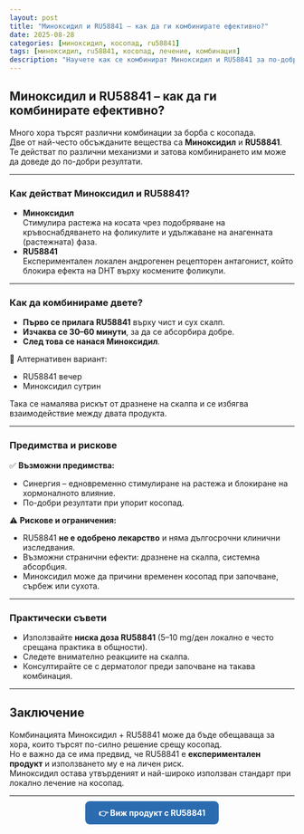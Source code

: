 ```yaml
---
layout: post
title: "Миноксидил и RU58841 – как да ги комбинирате ефективно?"
date: 2025-08-28
categories: [миноксидил, косопад, ru58841]
tags: [миноксидил, ru58841, косопад, лечение, комбинация]
description: "Научете как се комбинират Миноксидил и RU58841 за по-добри резултати при косопад. Предимства, рискове и практически съвети."
---
```


## Миноксидил и RU58841 – как да ги комбинирате ефективно?

Много хора търсят различни комбинации за борба с косопада.  
Две от най-често обсъжданите вещества са **Миноксидил** и **RU58841**.  
Те действат по различни механизми и затова комбинирането им може да доведе до по-добри резултати.

---

### Как действат Миноксидил и RU58841?

- **Миноксидил**  
  Стимулира растежа на косата чрез подобряване на кръвоснабдяването на фоликулите и удължаване на анагенната (растежната) фаза.  
- **RU58841**  
  Експериментален локален андрогенен рецепторен антагонист, който блокира ефекта на DHT върху космените фоликули.  

---

### Как да комбинираме двете?

- **Първо се прилага RU58841** върху чист и сух скалп.  
- **Изчаква се 30–60 минути**, за да се абсорбира добре.  
- **След това се нанася Миноксидил**.  

🔄 Алтернативен вариант:  
- RU58841 вечер  
- Миноксидил сутрин  

Така се намалява рискът от дразнене на скалпа и се избягва взаимодействие между двата продукта.

---

### Предимства и рискове

✅ **Възможни предимства:**
- Синергия – едновременно стимулиране на растежа и блокиране на хормоналното влияние.  
- По-добри резултати при упорит косопад.  

⚠️ **Рискове и ограничения:**
- RU58841 **не е одобрено лекарство** и няма дългосрочни клинични изследвания.  
- Възможни странични ефекти: дразнене на скалпа, системна абсорбция.  
- Миноксидил може да причини временен косопад при започване, сърбеж или сухота.  

---

### Практически съвети

- Използвайте **ниска доза RU58841** (5–10 mg/ден локално е често срещана практика в общности).  
- Следете внимателно реакциите на скалпа.  
- Консултирайте се с дерматолог преди започване на такава комбинация.  

---

## Заключение

Комбинацията Миноксидил + RU58841 може да бъде обещаваща за хора, които търсят по-силно решение срещу косопад.  
Но е важно да се има предвид, че RU58841 е **експериментален продукт** и използването му е на личен риск.  
Миноксидил остава утвърденият и най-широко използван стандарт при локално лечение на косопад.

---

<div style="text-align:center; margin-top:20px;">
  <a href="https://www.ru58841hair.com/" style="background-color:#2b6cb0; color:#fff; padding:12px 24px; border-radius:8px; text-decoration:none; font-weight:bold;">
    👉 Виж продукт с RU58841 
  </a>
</div>
